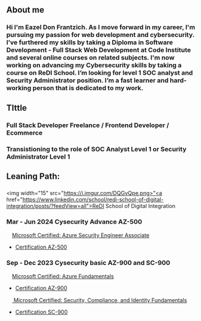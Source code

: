 

## About me
### Hi I'm Eazel Don Frantzich. As I move forward in my career, I'm pursuing my passion for web development and cybersecurity. I’ve furthered my skills by taking a Diploma in Software Development - Full Stack Web Development at Code Institute and several online courses on related subjects. I'm now working on advancing my Cybersecurity skills by taking a course on ReDI School. I’m looking for level 1 SOC analyst and Security Administrator position. I’m a fast learner and hard-working person that is dedicated to my work.

## TIttle
### Full Stack Developer Freelance / Frontend Developer / Ecommerce 
### Transistioning to the role of SOC Analyst Level 1 or Security Administrator Level 1

## Leaning Path: 
### 
<img width="15" src="https://i.imgur.com/DQGvQpe.png>"<a href="https://www.linkedin.com/school/redi-school-of-digital-integration/posts/?feedView=all">ReDI School of Digital Integration</a></img> 

### Mar - Jun 2024 Cysecurity Advance AZ-500
<img width="15" src="https://i.imgur.com/7ATok04.png"><a href="https://learn.microsoft.com/en-us/credentials/certifications/azure-security-engineer/?practice-assessment-type=certification">Microsoft Certified: Azure Security Engineer Associate</a> </img> 
<br>
- <a href="https://learn.microsoft.com/en-gb/users/eazel-1101/credentials/663189b97cfe34e5?ref=https%3A%2F%2Fwww.linkedin.com%2F">Certification AZ-500</a>
### Sep - Dec 2023 Cysecurity basic AZ-900 and SC-900
<img width="15" src="https://i.imgur.com/7ATok04.png"><a href="https://learn.microsoft.com/en-us/credentials/certifications/azure-fundamentals/?practice-assessment-type=certification">Microsoft Certified: Azure Fundamentals</a></img> 
<br>
- <a href="om/en-us/users/eazel-1101/credentials/ff61854784785177?ref=https%3A%2F%2Fwww.linkedin.com%2F">Certification AZ-900</a>

<img width="15" src="https://i.imgur.com/7ATok04.png"><a href="https://learn.microsoft.com/en-us/credentials/certifications/security-compliance-and-identity-fundamentals/?practice-assessment-type=certification"> Microsoft Certified: Security, Compliance, and Identity Fundamentals</a></img>
<br>
- <a href="https://learn.microsoft.com/en-gb/users/eazel-1101/credentials/662a76867f40a136?ref=https%3A%2F%2Fwww.linkedin.com%2F">Certification SC-900</a>
